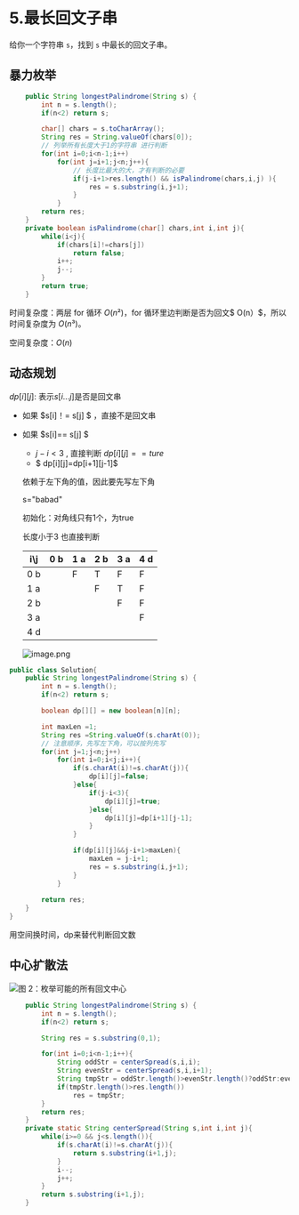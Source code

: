 # 5.最长回文子串

给你一个字符串 `s`，找到 `s` 中最长的回文子串。



## 暴力枚举

~~~java
    public String longestPalindrome(String s) {
        int n = s.length();
        if(n<2) return s;

        char[] chars = s.toCharArray();
        String res = String.valueOf(chars[0]);
        // 列举所有长度大于1的字符串 进行判断
        for(int i=0;i<n-1;i++)
            for(int j=i+1;j<n;j++){
                // 长度比最大的大，才有判断的必要
                if(j-i+1>res.length() && isPalindrome(chars,i,j) ){
                    res = s.substring(i,j+1);
                }
            }
        return res;
    }
    private boolean isPalindrome(char[] chars,int i,int j){
        while(i<j){
            if(chars[i]!=chars[j])
                return false;
            i++;
            j--;
        }
        return true;
    }
~~~

时间复杂度：两层 for 循环 $O(n²)$，for 循环里边判断是否为回文$ O(n）$，所以时间复杂度为 $O(n³)$。

空间复杂度：$O(n)$

## 动态规划

$dp[i][j]$: 表示$s[i...j]$是否是回文串

- 如果 $s[i]！= s[j] $ ，直接不是回文串

- 如果 $s[i]== s[j] $ 

  - $j-i<3$ , 直接判断 $dp[i][j]==ture$ 
  -  $  dp[i][j]=dp[i+1][j-1]$ 

  

  依赖于左下角的值，因此要先写左下角

  s="babad"

  初始化：对角线只有1个，为true

  长度小于3 也直接判断

  | i\j  | 0 b  | 1 a  | 2 b  | 3 a  | 4 d  |
  | ---- | ---- | ---- | ---- | ---- | ---- |
  | 0 b  |      | F    | T    | F    | F    |
  | 1 a  |      |      | F    | T    | F    |
  | 2 b  |      |      |      | F    | F    |
  | 3 a  |      |      |      |      | F    |
  | 4 d  |      |      |      |      |      |

  ![image.png](https://pic.leetcode-cn.com/7e9d1f1dbe2095b0609233faa03b224ab32adf832515de1ce15b496f2cbdf0ab-image.png)

~~~java
public class Solution{
    public String longestPalindrome(String s) {
        int n = s.length();
        if(n<2) return s;

        boolean dp[][] = new boolean[n][n];

        int maxLen =1;
        String res =String.valueOf(s.charAt(0));
        // 注意顺序，先写左下角，可以按列先写
        for(int j=1;j<n;j++)
            for(int i=0;i<j;i++){
                if(s.charAt(i)!=s.charAt(j)){
                    dp[i][j]=false;
                }else{
                    if(j-i<3){
                        dp[i][j]=true;
                    }else{
                        dp[i][j]=dp[i+1][j-1];
                    }
                }

                if(dp[i][j]&&j-i+1>maxLen){
                    maxLen = j-i+1;
                    res = s.substring(i,j+1);
                }
            }
        
        return res;
    }
}
~~~

用空间换时间，dp来替代判断回文数

## 中心扩散法

![图 2：枚举可能的所有回文中心](https://pic.leetcode-cn.com/3c4ca880f2dd7463e15ddf7bbd59e2f7d11434b7dbc69b55893660012726ee88.jpg)

~~~java
    public String longestPalindrome(String s) {
        int n = s.length();
        if(n<2) return s;

        String res = s.substring(0,1);

        for(int i=0;i<n-1;i++){
            String oddStr = centerSpread(s,i,i);
            String evenStr = centerSpread(s,i,i+1);
            String tmpStr = oddStr.length()>evenStr.length()?oddStr:evenStr;
            if(tmpStr.length()>res.length())
                res = tmpStr;
        }
        return res;
    }
    private static String centerSpread(String s,int i,int j){
        while(i>=0 && j<s.length()){
            if(s.charAt(i)!=s.charAt(j)){
                return s.substring(i+1,j);
            }
            i--;
            j++;
        }
        return s.substring(i+1,j);
    }
~~~

